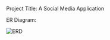 Project Title: A Social Media Application

ER Diagram:

![ERD](https://user-images.githubusercontent.com/63916238/172276909-19195082-ae09-4344-bf44-7fdbed52ae4a.png)

